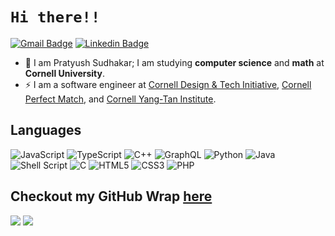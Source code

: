 # `Hi there!!`
[![Gmail Badge](https://img.shields.io/badge/-Gmail-c14438?style=flat-square&logo=Gmail&logoColor=white&link=mailto:ps2245@cornell.edu)](mailto:ps2245@cornell.edu) 
[![Linkedin Badge](https://img.shields.io/badge/-Linkedin-4169E1?style=flat-square&logo=Linkedin&logoColor=white&&link=https://www.linkedin.com/in/pratyushsudhakar/)](https://www.linkedin.com/in/pratyushsudhakar/)

- 👋 I am Pratyush Sudhakar; I am studying <strong>computer science</strong> and <strong>math</strong> at <strong>Cornell University</strong>.
- ⚡ I am a software engineer at [Cornell Design & Tech Initiative](https://www.cornelldti.org/), [Cornell Perfect Match](https://perfectmatch.ai/), and [Cornell Yang-Tan Institute](https://www.yti.cornell.edu/).

## Languages 
![JavaScript](https://img.shields.io/badge/javascript-%23323330.svg?style=for-the-badge&logo=javascript&logoColor=%23F7DF1E) 
![TypeScript](https://img.shields.io/badge/typescript-%23007ACC.svg?style=for-the-badge&logo=typescript&logoColor=white)
![C++](https://img.shields.io/badge/c++-%2300599C.svg?style=for-the-badge&logo=c%2B%2B&logoColor=white)
![GraphQL](https://img.shields.io/badge/-GraphQL-E10098?style=for-the-badge&logo=graphql&logoColor=white)
![Python](https://img.shields.io/badge/python-3670A0?style=for-the-badge&logo=python&logoColor=ffdd54)
![Java](https://img.shields.io/badge/java-%23ED8B00.svg?style=for-the-badge&logo=java&logoColor=white)
![Shell Script](https://img.shields.io/badge/shell_script-%23121011.svg?style=for-the-badge&logo=gnu-bash&logoColor=white)
![C](https://img.shields.io/badge/c-%2300599C.svg?style=for-the-badge&logo=c&logoColor=white)
![HTML5](https://img.shields.io/badge/html5-%23E34F26.svg?style=for-the-badge&logo=html5&logoColor=white)
![CSS3](https://img.shields.io/badge/css3-%231572B6.svg?style=for-the-badge&logo=css3&logoColor=white)
![PHP](https://img.shields.io/badge/php-%23777BB4.svg?style=for-the-badge&logo=php&logoColor=white)

## Checkout my GitHub Wrap [here](https://www.githubtrends.io/wrapped/pratyush1712)
<div display="flex" flex-direction="column">
  <img src="https://api.githubtrends.io/user/svg/pratyush1712/repos?time_range=one_year&loc_metric=changed&theme=dark">  
  <img src = "https://api.githubtrends.io/user/svg/pratyush1712/langs?time_range=one_year&include_private=True&loc_metric=changed&theme=dark">
</div>
